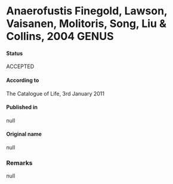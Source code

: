 # Anaerofustis Finegold, Lawson, Vaisanen, Molitoris, Song, Liu & Collins, 2004 GENUS

#### Status
ACCEPTED

#### According to
The Catalogue of Life, 3rd January 2011

#### Published in
null

#### Original name
null

### Remarks
null